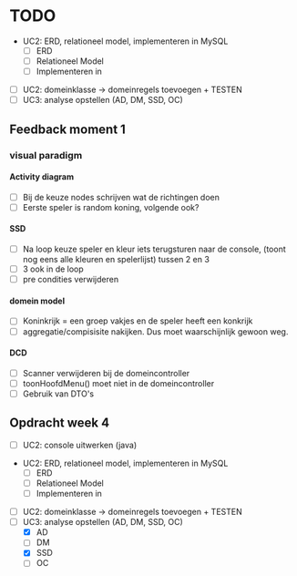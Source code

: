 # TODO

- UC2: ERD, relationeel model, implementeren in MySQL
  - [ ] ERD
  - [ ] Relationeel Model
  - [ ] Implementeren in
- [ ] UC2: domeinklasse -> domeinregels toevoegen + TESTEN
- [ ] UC3: analyse opstellen (AD, DM, SSD, OC)

## Feedback moment 1

### visual paradigm
#### Activity diagram
- [ ] Bij de keuze nodes schrijven wat de richtingen doen
- [ ] Eerste speler is random koning, volgende ook?

#### SSD

- [ ] Na loop keuze speler en kleur iets terugsturen naar de console, (toont nog eens alle kleuren en spelerlijst) tussen 2 en 3
- [ ] 3 ook in de loop
- [ ] pre condities verwijderen

#### domein model

- [ ] Koninkrijk = een groep vakjes en de speler heeft een konkrijk
- [ ] aggregatie/compisisite nakijken. Dus moet waarschijnlijk gewoon weg.

#### DCD

- [ ] Scanner verwijderen bij de domeincontroller
- [ ] toonHoofdMenu() moet niet in de domeincontroller
- [ ] Gebruik van DTO's

## Opdracht week 4
- [ ] UC2: console uitwerken (java)
- UC2: ERD, relationeel model, implementeren in MySQL
  - [ ] ERD
  - [ ] Relationeel Model
  - [ ] Implementeren in 
- [ ] UC2: domeinklasse -> domeinregels toevoegen + TESTEN 
- [ ] UC3: analyse opstellen (AD, DM, SSD, OC)
  - [x] AD
  - [ ] DM
  - [x] SSD
  - [ ] OC
